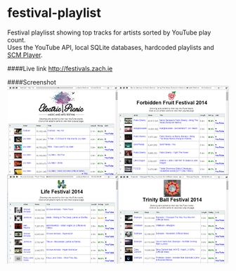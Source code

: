 
festival-playlist
=========

Festival playlisst showing top tracks for artists sorted by YouTube play count.    
Uses the YouTube API, local SQLite databases, hardcoded playlists and [SCM Player](http://scmplayer.net/).

####Live link
http://festivals.zach.ie

####Screenshot
![Screenshot](screenshot.png)
